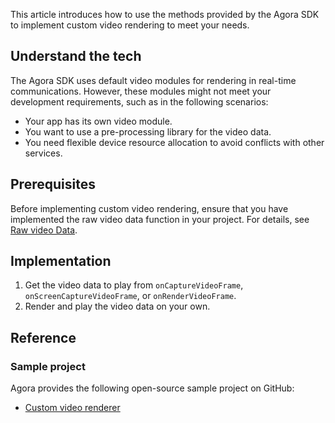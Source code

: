 This article introduces how to use the methods provided by the Agora SDK to implement custom video rendering to meet your needs.

## Understand the tech

The Agora SDK uses default video modules for rendering in real-time communications.
However, these modules might not meet your development requirements, such as in the following scenarios:

- Your app has its own video module.
- You want to use a pre-processing library for the video data.
- You need flexible device resource allocation to avoid conflicts with other services.

## Prerequisites

Before implementing custom video rendering, ensure that you have implemented the raw video data function in your project. For details, see [Raw video Data](raw_audio_data_android).
## Implementation



1. Get the video data to play from `onCaptureVideoFrame`, `onScreenCaptureVideoFrame`, or `onRenderVideoFrame`.
2. Render and play the video data on your own.

## Reference

### Sample project

Agora provides the following open-source sample project on GitHub:
- [Custom video renderer](https://github.com/AgoraIO/API-Examples/blob/dev/3.6.200/iOS/APIExample/Examples/Advanced/CustomVideoRender/CustomVideoRender.swift)